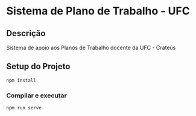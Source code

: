 # Sistema de Plano de Trabalho - UFC

## Descrição

Sistema de apoio aos Planos de Trabalho docente da UFC - Crateús

## Setup do Projeto

```
npm install
```

### Compilar e executar

```
npm run serve
```
